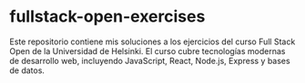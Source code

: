 # fullstack-open-exercises
Este repositorio contiene mis soluciones a los ejercicios del curso Full Stack Open de la Universidad de Helsinki. El curso cubre tecnologías modernas de desarrollo web, incluyendo JavaScript, React, Node.js, Express y bases de datos.
